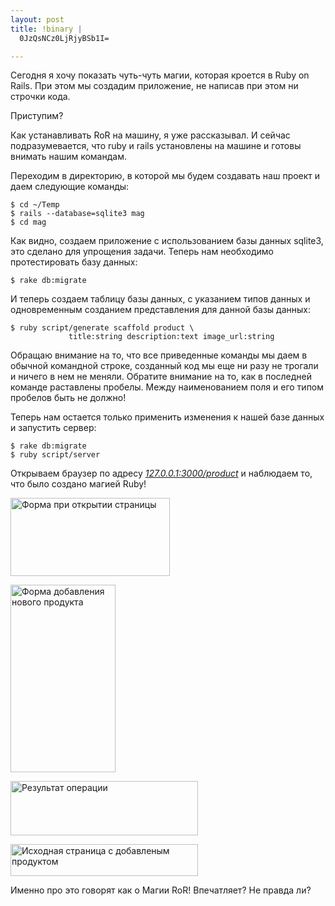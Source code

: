 ```yaml
--- 
layout: post
title: !binary |
  0JzQsNCz0LjRjyBSb1I=

---
```

Сегодня я хочу показать чуть-чуть магии, которая кроется в Ruby on Rails. При этом мы создадим приложение, не написав при этом ни строчки кода.

Приступим?

Как устанавливать RoR на машину, я уже рассказывал. И сейчас подразумевается, что ruby и rails установлены на машине и готовы внимать нашим командам.

Переходим в директорию, в которой мы будем создавать наш проект и даем следующие команды:
<pre><code>$ cd ~/Temp
$ rails --database=sqlite3 mag
$ cd mag</code></pre>

Как видно, создаем приложение с использованием базы данных sqlite3, это сделано для упрощения задачи. Теперь нам необходимо протестировать базу данных:
<pre><code>$ rake db:migrate</code></pre>

И теперь создаем таблицу базы данных, с указанием типов данных и одновременным созданием представления для данной базы данных:
<pre><code>$ ruby script/generate scaffold product \
             title:string description:text image_url:string</code></pre>

Обращаю внимание на то, что все приведенные команды мы даем в обычной командной строке, созданный код мы еще ни разу не трогали и ничего в нем не меняли. Обратите внимание на то, как в последней команде раставлены пробелы. Между наименованием поля и его типом пробелов быть не должно!

Теперь нам остается только применить изменения к нашей базе данных и запустить сервер:
<pre><code>$ rake db:migrate
$ ruby script/server</code></pre>

Открываем браузер по адресу <a href="http://127.0.0.1:3000/product"><em>127.0.0.1:3000/product</em></a> и наблюдаем то, что было создано магией Ruby!
<p style="text-align: center;">

<a href="http://static.juev.ru/2009/08/2009-08-01-081041_1280x1024_scrot.png"><img class="size-full wp-image-497 " title="Исходный листинг продуктов" src="http://static.juev.ru/2009/08/2009-08-01-081041_1280x1024_scrot.png" alt="Форма при открытии страницы" width="255" height="125" /></a>

<a href="http://static.juev.ru/2009/08/2009-08-01-081137_1280x1024_scrot.png"><img class="size-medium wp-image-498" title="Форма добавления нового продукта" src="http://static.juev.ru/2009/08/2009-08-01-081137_1280x1024_scrot-168x300.png" alt="Форма добавления нового продукта" width="168" height="300" /></a>

<a href="http://static.juev.ru/2009/08/2009-08-01-081132_1280x1024_scrot.png"><img class="size-medium wp-image-499" title="Результат операции" src="http://static.juev.ru/2009/08/2009-08-01-081132_1280x1024_scrot-300x87.png" alt="Результат операции" width="300" height="87" /></a>

<a href="http://static.juev.ru/2009/08/2009-08-01-081144_1280x1024_scrot.png"><img class="size-medium wp-image-500" title="Исходная страница с добавленым продуктом" src="http://static.juev.ru/2009/08/2009-08-01-081144_1280x1024_scrot-300x51.png" alt="Исходная страница с добавленым продуктом" width="300" height="51" /></a>

Именно про это говорят как о Магии RoR! Впечатляет? Не правда ли?</p>
